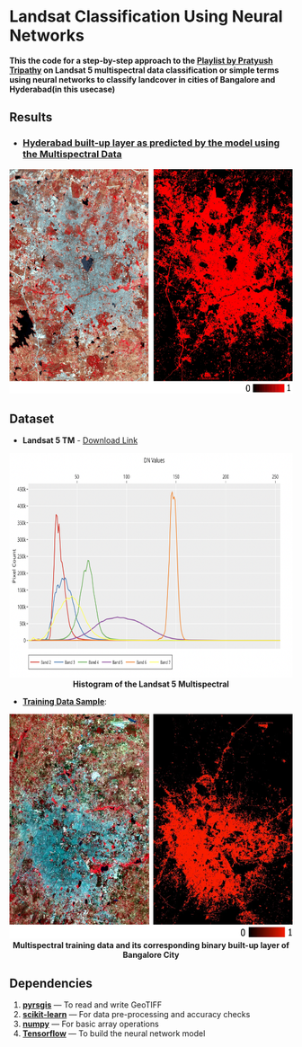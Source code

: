 # Landsat Classification Using Neural Networks

**This the code for a step-by-step approach to the [**Playlist by Pratyush Tripathy**](https://www.youtube.com/playlist?list=PL5VtL7Y4tgIl_wNWdus4_CwWvmdKCH7bz) on Landsat 5 multispectral data classification or simple terms using neural networks to classify landcover in cities of Bangalore and Hyderabad(in this usecase)**

## Results

- ### <ins>Hyderabad built-up layer as predicted by the model using the Multispectral Data</ins>

<p align="center">
<img src="https://github.com/AdiNarendra98/AI-for-Environment/blob/main/Landsat-Classification-Using-Neural-Network/images/Hyd%20O:P.gif" width="800" height="400"><br>
</p>


## Dataset
- **Landsat 5 TM** - [Download Link](https://github.com/PratyushTripathy/Land-Cover-Using-Machine-Learning)


<p align="center">
<img src="https://github.com/AdiNarendra98/AI-for-Environment/blob/main/Landsat-Classification-Using-Neural-Network/images/ss1.png " width="800" height="400"><br>
<b>Histogram of the Landsat 5 Multispectral</b><br>
</p>

- <ins>**Training Data Sample**</ins>:

<p align="center">
<img src="https://github.com/AdiNarendra98/AI-for-Environment/blob/main/Landsat-Classification-Using-Neural-Network/images/Beng%20Train.webp  " width="800" height="400"><br>
<b>Multispectral training data and its corresponding binary built-up layer of Bangalore City</b><br>
</p>

## Dependencies
1. [**pyrsgis**](https://pypi.org/project/pyrsgis/) — To read and write GeoTIFF
2. [**scikit-learn**](https://pypi.org/project/scikit-learn/) — For data pre-processing and accuracy checks
3. [**numpy**](https://pypi.org/project/numpy/) — For basic array operations
4. [**Tensorflow**](https://www.tensorflow.org/install/pip) — To build the neural network model





